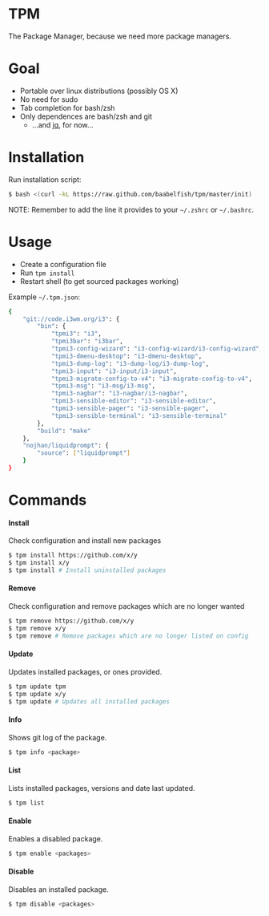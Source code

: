 TPM
===

The Package Manager, because we need more package managers.

# Goal
- Portable over linux distributions (possibly OS X)
- No need for sudo
- Tab completion for bash/zsh
- Only dependences are bash/zsh and git
  - ...and [jq](http://stedolan.github.io/jq/), for now...

# Installation
Run installation script:
```bash
$ bash <(curl -kL https://raw.github.com/baabelfish/tpm/master/init)
```

NOTE: Remember to add the line it provides to your ``~/.zshrc`` or ``~/.bashrc``.

# Usage
- Create a configuration file
- Run ``tpm install``
- Restart shell (to get sourced packages working)

Example ``~/.tpm.json``:
```bash
{
    "git://code.i3wm.org/i3": {
        "bin": { 
            "tpmi3": "i3",
            "tpmi3bar": "i3bar",
            "tpmi3-config-wizard": "i3-config-wizard/i3-config-wizard",
            "tpmi3-dmenu-desktop": "i3-dmenu-desktop",
            "tpmi3-dump-log": "i3-dump-log/i3-dump-log",
            "tpmi3-input": "i3-input/i3-input",
            "tpmi3-migrate-config-to-v4": "i3-migrate-config-to-v4",
            "tpmi3-msg": "i3-msg/i3-msg",
            "tpmi3-nagbar": "i3-nagbar/i3-nagbar",
            "tpmi3-sensible-editor": "i3-sensible-editor",
            "tpmi3-sensible-pager": "i3-sensible-pager",
            "tpmi3-sensible-terminal": "i3-sensible-terminal"
        },
        "build": "make"
    },
    "nojhan/liquidprompt": {
        "source": ["liquidprompt"]
    }
}
```

# Commands

#### Install
Check configuration and install new packages
```bash
$ tpm install https://github.com/x/y
$ tpm install x/y
$ tpm install # Install uninstalled packages
```

#### Remove
Check configuration and remove packages which are no longer wanted
```bash
$ tpm remove https://github.com/x/y
$ tpm remove x/y
$ tpm remove # Remove packages which are no longer listed on config
```

#### Update
Updates installed packages, or ones provided.
```bash
$ tpm update tpm
$ tpm update x/y
$ tpm update # Updates all installed packages
```

#### Info
Shows git log of the package.
```bash
$ tpm info <package>
```

#### List
Lists installed packages, versions and date last updated.
```bash
$ tpm list
```

#### Enable
Enables a disabled package.
```bash
$ tpm enable <packages>
```

#### Disable
Disables an installed package.
```bash
$ tpm disable <packages>
```

